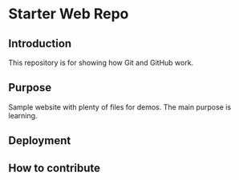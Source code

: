 # Starter Web Repo

## Introduction
This repository is for showing how Git and GitHub work.

## Purpose

Sample website with plenty of files for demos. The main purpose is learning.

## Deployment

## How to contribute
